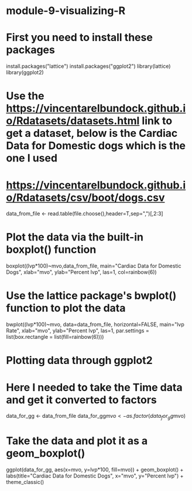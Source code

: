 # module-9-visualizing-R
# First you need to install these packages
install.packages("lattice")
install.packages("ggplot2")
library(lattice)
library(ggplot2)

# Use the https://vincentarelbundock.github.io/Rdatasets/datasets.html link to get a dataset, below is the Cardiac Data for Domestic dogs which is the one I used
# https://vincentarelbundock.github.io/Rdatasets/csv/boot/dogs.csv
data_from_file <- read.table(file.choose(),header=T,sep=",")[,2:3]

# Plot the data via the built-in boxplot() function
boxplot((lvp*100)~mvo,data_from_file, main="Cardiac Data for Domestic Dogs", xlab="mvo", ylab="Percent lvp", las=1, col=rainbow(6))

# Use the lattice package's bwplot() function to plot the data
bwplot((lvp*100)~mvo, data=data_from_file, horizontal=FALSE, main="lvp Rate", xlab="mvo", ylab="Percent lvp", las=1, par.settings = list(box.rectangle = list(fill=rainbow(6))))

# Plotting data through ggplot2

# Here I needed to take the Time data and get it converted to factors
data_for_gg <- data_from_file
data_for_gg$mvo <- as.factor(data_for_gg$mvo)

# Take the data and plot it as a geom_boxplot()
ggplot(data_for_gg, aes(x=mvo, y=lvp*100, fill=mvo)) + geom_boxplot() + labs(title="Cardiac Data for Domestic Dogs", x="mvo", y="Percent lvp") + theme_classic()
